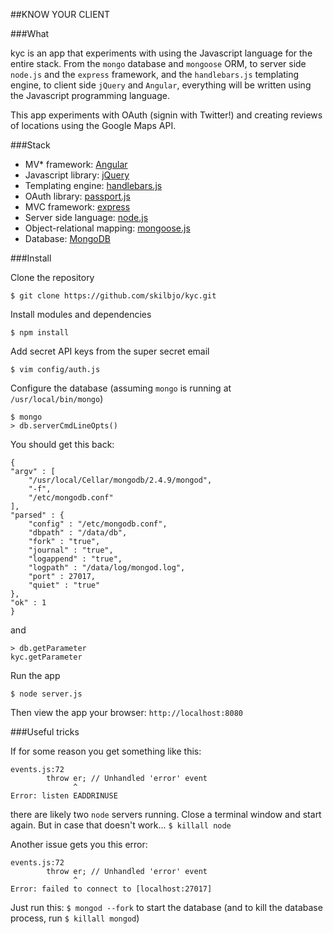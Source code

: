 ##KNOW YOUR CLIENT

###What

kyc is an app that experiments with using the Javascript language for the entire stack. From the `mongo` database and `mongoose` ORM, to server side `node.js` and the `express` framework, and the `handlebars.js` templating engine, to client side `jQuery` and `Angular`, everything will be written using the Javascript programming language.

This app experiments with OAuth (signin with Twitter!) and creating reviews of locations using the Google Maps API.


###Stack

- MV* framework:				[Angular](http://docs.angularjs.org/api)
- Javascript library:			[jQuery](http://api.jquery.com/)
- Templating engine:			[handlebars.js](http://handlebarsjs.com/)
- OAuth library:				[passport.js](http://passportjs.org/guide/)
- MVC framework:				[express](http://expressjs.com/api.html)
- Server side language:			[node.js](http://nodejs.org/api/)
- Object-relational mapping: 	[mongoose.js](http://mongoosejs.com/docs/api.html)
- Database:  					[MongoDB](http://docs.mongodb.org/manual/)

###Install

Clone the repository

	$ git clone https://github.com/skilbjo/kyc.git
	
Install modules and dependencies
	
	$ npm install
	
Add secret API keys from the super secret email
	
	$ vim config/auth.js
	
Configure the database (assuming `mongo` is running at `/usr/local/bin/mongo`)

	$ mongo
	> db.serverCmdLineOpts()

You should get this back:
```
{
"argv" : [
	"/usr/local/Cellar/mongodb/2.4.9/mongod",
	"-f",
	"/etc/mongodb.conf"
],
"parsed" : {
	"config" : "/etc/mongodb.conf",
	"dbpath" : "/data/db",
	"fork" : "true",
	"journal" : "true",
	"logappend" : "true",
	"logpath" : "/data/log/mongod.log",
	"port" : 27017,
	"quiet" : "true"
},
"ok" : 1
}
```

and
```
> db.getParameter
kyc.getParameter
```
	
Run the app

	$ node server.js
	
Then view the app your browser:  `http://localhost:8080`

###Useful tricks

If for some reason you get something like this:

```
events.js:72
        throw er; // Unhandled 'error' event
              ^
Error: listen EADDRINUSE
```

there are likely two `node` servers running. Close a terminal window and start again. But in case that doesn't work... `$ killall node`


Another issue gets you this error:
```
events.js:72
        throw er; // Unhandled 'error' event
              ^
Error: failed to connect to [localhost:27017]
```

Just run this: `$ mongod --fork` to start the database (and to kill the database process, run `$ killall mongod`)
